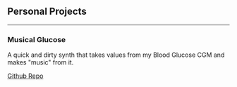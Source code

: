## Personal Projects

---

### Musical Glucose
A quick and dirty synth that takes values from my Blood Glucose CGM and makes "music" from it.

[Github Repo](https://github.com/applehat/musicalglucose "Musical Glucose")

